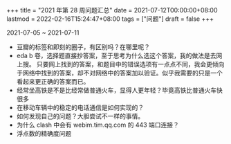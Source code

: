 +++
title = "2021 年第 28 周问题汇总"
date = 2021-07-12T00:00:00+08:00
lastmod = 2022-02-16T15:24:47+08:00
tags = ["问题"]
draft = false
+++

2021-07-05 ~ 2021-07-11

-   豆瓣的标签和即刻的圈子，有区别吗？在哪里呢？
-   eda b
    卷，选择题直接抄答案，至于思考为什么选这个答案，我的做法是去网上搜。
    只要网上找到的答案，和题目中的错误选项有一点点不同，我会更倾向于网络中找到的答案，却不对网络中的答案加以验证。似乎我需要的只是一个看起来更正确的答案而已。
-   经常坐高铁是不是比经常做普通火车，显得人更年轻？毕竟高铁比普通火车快很多
-   在移动车辆中的稳定的电话通信是如何实现的？
-   如何发现自己的问题？大胆尝试不一样的事情。
-   为什么 clash 中会有 webim.tim.qq.com 的 443 端口连接？
-   浮点数的精确度问题